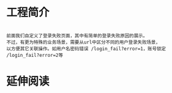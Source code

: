 # 工程简介
```properties

​前面我们自定义了登录失败页面，其中有简单的登录失败原因的展示。
不过，有更为特殊的业务场景，需要从url中区分不同的用户登录失败场景，
以方便其它关联操作。如用户名密码错误 /login_fail?error=1，账号锁定 /login_fail?error=2等
```
# 延伸阅读

